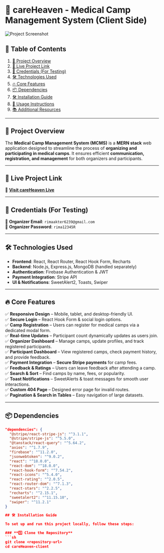 # 🌿 careHeaven - Medical Camp Management System (Client Side)  

![Project Screenshot](https://via.placeholder.com/1200x600?text=Project+Screenshot)  

## 📖 Table of Contents  
1. [📜 Project Overview](#-project-overview)  
2. [🚀 Live Project Link](#-live-project-link)  
3. [🔑 Credentials (For Testing)](#-credentials-for-testing)  
4. [🛠️ Technologies Used](#-technologies-used)  
5. [🔥 Core Features](#-core-features)  
6. [📦 Dependencies](#-dependencies)  
7. [🛠️ Installation Guide](#-installation-guide)  
8. [🚀 Usage Instructions](#-usage-instructions)  
9. [📚 Additional Resources](#-additional-resources)  

---

## 📜 Project Overview  
The **Medical Camp Management System (MCMS)** is a **MERN stack** web application designed to streamline the process of **organizing and participating in medical camps**. It ensures efficient **communication, registration, and management** for both organizers and participants.  

---

## 🚀 Live Project Link  
🔗 **[Visit careHeaven Live](https://careheaven-a204d.web.app/)**  

---

## 🔑 Credentials (For Testing)  
📧 **Organizer Email**: `rimaakter6239@gmail.com`  
🔑 **Organizer Password**: `rima12345R`  

---

## 🛠️ Technologies Used  
- **Frontend**: React, React Router, React Hook Form, Recharts  
- **Backend**: Node.js, Express.js, MongoDB (handled separately)  
- **Authentication**: Firebase Authentication & JWT  
- **Payment Integration**: Stripe API  
- **UI & Notifications**: SweetAlert2, Toasts, Swiper  

---

## 🔥 Core Features  
✅ **Responsive Design** – Mobile, tablet, and desktop-friendly UI.  
✅ **Secure Login** – React Hook Form & social login options.  
✅ **Camp Registration** – Users can register for medical camps via a dedicated modal form.  
✅ **Real-time Updates** – Participant count dynamically updates as users join.  
✅ **Organizer Dashboard** – Manage camps, update profiles, and track registered participants.  
✅ **Participant Dashboard** – View registered camps, check payment history, and provide feedback.  
✅ **Payment Integration** – **Secure Stripe payments** for camp fees.  
✅ **Feedback & Ratings** – Users can leave feedback after attending a camp.  
✅ **Search & Sort** – Find camps by name, fees, or popularity.  
✅ **Toast Notifications** – SweetAlerts & toast messages for smooth user interactions.  
✅ **Custom 404 Page** – Designed error page for invalid routes.  
✅ **Pagination & Search in Tables** – Easy navigation of large datasets.  

---

## 📦 Dependencies  

```json
"dependencies": {
  "@stripe/react-stripe-js": "^3.1.1",
  "@stripe/stripe-js": "^5.5.0",
  "@tanstack/react-query": "^5.64.2",
  "axios": "^1.7.9",
  "firebase": "^11.2.0",
  "jsonwebtoken": "^9.0.2",
  "react": "^18.0.0",
  "react-dom": "^18.0.0",
  "react-hook-form": "^7.54.2",
  "react-icons": "^5.4.0",
  "react-rating": "^2.0.5",
  "react-router-dom": "^7.1.3",
  "react-stars": "^2.2.5",
  "recharts": "^2.15.1",
  "sweetalert2": "^11.15.10",
  "swiper": "^11.2.1"
}

## 🛠️ Installation Guide  

To set up and run this project locally, follow these steps:  

### **1️⃣ Clone the Repository**  
```sh
git clone <repository-url>
cd careHeaven-client

